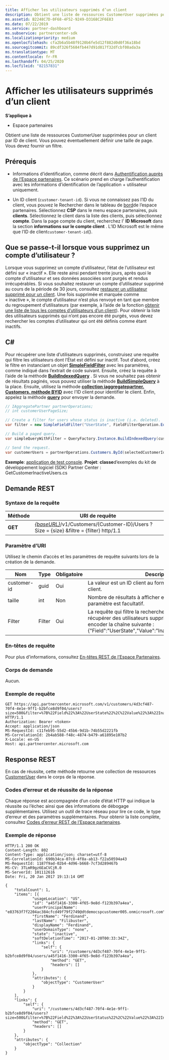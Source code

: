 ```yaml
---
title: Afficher les utilisateurs supprimés d’un client
description: Obtient une liste de ressources CustomerUser supprimées pour un client par ID de client. Vous pouvez éventuellement définir une taille de page. Vous devez fournir un filtre.
ms.assetid: B2248C7D-0F68-4F52-9249-D3168C2F6E83
ms.date: 07/22/2019
ms.service: partner-dashboard
ms.subservice: partnercenter-sdk
ms.localizationpriority: medium
ms.openlocfilehash: cfa2b6a5b48f9120b6fe5d12f882d0d0f36a18bd
ms.sourcegitcommit: 89cdf326f5684fb447d91d817f32dfcbf08ada3a
ms.translationtype: MT
ms.contentlocale: fr-FR
ms.lasthandoff: 04/25/2020
ms.locfileid: "82157831"
---
```

# <a name="view-deleted-users-for-a-customer"></a>Afficher les utilisateurs supprimés d’un client

**S’applique à**

- Espace partenaires

Obtient une liste de ressources CustomerUser supprimées pour un client par ID de client. Vous pouvez éventuellement définir une taille de page. Vous devez fournir un filtre.

## <a name="prerequisites"></a>Prérequis

- Informations d’identification, comme décrit dans [Authentification auprès de l’Espace partenaires](partner-center-authentication.md). Ce scénario prend en charge l’authentification avec les informations d’identification de l’application + utilisateur uniquement.

- Un ID client (`customer-tenant-id`). Si vous ne connaissez pas l’ID du client, vous pouvez le Rechercher dans le tableau de [bord](https://partner.microsoft.com/dashboard)de l’espace partenaires. Sélectionnez **CSP** dans le menu espace partenaires, puis **clients**. Sélectionnez le client dans la liste des clients, puis sélectionnez **compte**. Dans la page compte du client, recherchez l' **ID Microsoft** dans la section **informations sur le compte client** . L’ID Microsoft est le même que l’ID de client`customer-tenant-id`().

## <a name="what-happens-when-you-delete-a-user-account"></a>Que se passe-t-il lorsque vous supprimez un compte d’utilisateur ?

Lorsque vous supprimez un compte d’utilisateur, l’état de l’utilisateur est défini sur « inactif ». Elle reste ainsi pendant trente jours, après quoi le compte d’utilisateur et ses données associées sont purgés et rendus irrécupérables. Si vous souhaitez restaurer un compte d’utilisateur supprimé au cours de la période de 30 jours, consultez [restaurer un utilisateur supprimé pour un client](restore-a-user-for-a-customer.md). Une fois supprimée et marquée comme « inactive », le compte d’utilisateur n’est plus renvoyé en tant que membre du regroupement d’utilisateurs (par exemple, à l’aide de la fonction [obtenir une liste de tous les comptes d’utilisateurs d’un client](get-a-list-of-all-user-accounts-for-a-customer.md)). Pour obtenir la liste des utilisateurs supprimés qui n’ont pas encore été purgés, vous devez rechercher les comptes d’utilisateur qui ont été définis comme étant inactifs.

## <a name="c"></a>C\#

Pour récupérer une liste d’utilisateurs supprimés, construisez une requête qui filtre les utilisateurs dont l’État est défini sur inactif. Tout d’abord, créez le filtre en instanciant un objet [**SimpleFieldFilter**](https://docs.microsoft.com/dotnet/api/microsoft.store.partnercenter.models.query.simplefieldfilter) avec les paramètres, comme indiqué dans l’extrait de code suivant. Ensuite, créez la requête à l’aide de la méthode [**BuildIndexedQuery**](https://docs.microsoft.com/dotnet/api/microsoft.store.partnercenter.models.query.queryfactory.buildindexedquery) . Si vous ne souhaitez pas obtenir de résultats paginés, vous pouvez utiliser la méthode [**BuildSimpleQuery**](https://docs.microsoft.com/dotnet/api/microsoft.store.partnercenter.models.query.queryfactory.buildsimplequery) à la place. Ensuite, utilisez la méthode [**collection iaggregatepartner. Customers. méthode BYID**](https://docs.microsoft.com/dotnet/api/microsoft.store.partnercenter.customers.icustomercollection.byid) avec l’ID client pour identifier le client. Enfin, appelez la méthode [**query**](https://docs.microsoft.com/dotnet/api/microsoft.store.partnercenter.customerusers.icustomerusercollection.query) pour envoyer la demande.

``` csharp
// IAggregatePartner partnerOperations;
// int customerUserPageSize;

// Create a filter for users whose status is inactive (i.e. deleted).
var filter = new SimpleFieldFilter("UserState", FieldFilterOperation.Equals, "Inactive");

// Build a paged query.
var simpleQueryWithFilter = QueryFactory.Instance.BuildIndexedQuery(customerUserPageSize, 0, filter);

// Send the request.
var customerUsers = partnerOperations.Customers.ById(selectedCustomerId).Users.Query(simpleQueryWithFilter);
```

**Exemple**: [application de test console](console-test-app.md). **Projet**: **classe**d’exemples du kit de développement logiciel (SDK) Partner Center : GetCustomerInactiveUsers.cs

## <a name="rest-request"></a>Demande REST

### <a name="request-syntax"></a>Syntaxe de la requête

| Méthode  | URI de requête                                                                                                       |
|---------|-------------------------------------------------------------------------------------------------------------------|
| **GET** | [*{baseURL}*](partner-center-rest-urls.md)/v1/Customers/{Customer-ID}/Users ? Size = {size} &filtre = {filter} http/1.1 |

### <a name="uri-parameter"></a>Paramètre d’URI

Utilisez le chemin d’accès et les paramètres de requête suivants lors de la création de la demande.

| Nom        | Type   | Obligatoire | Description                                                                                                                                                                        |
|-------------|--------|----------|------------------------------------------------------------------------------------------------------------------------------------------------------------------------------------|
| customer-id | guid   | Oui      | La valeur est un ID client au format GUID qui identifie le client.                                                                                                            |
| taille        | int    | Non       | Nombre de résultats à afficher en même temps. Ce paramètre est facultatif.                                                                                                     |
| Filter      | Filter | Oui      | La requête qui filtre la recherche de l’utilisateur. Pour récupérer des utilisateurs supprimés, vous devez inclure et encoder la chaîne suivante : {"Field":"UserState","Value":"Inactive","Operator":"equals"}. |

### <a name="request-headers"></a>En-têtes de requête

Pour plus d’informations, consultez [En-têtes REST de l’Espace Partenaires](headers.md).

### <a name="request-body"></a>Corps de demande

Aucun.

### <a name="request-example"></a>Exemple de requête

```http
GET https://api.partnercenter.microsoft.com/v1/customers/4d3cf487-70f4-4e1e-9ff1-b2bfce8d9f04/users?size=500&filter=%7B%22Field%22%3A%22UserState%22%2C%22Value%22%3A%22Inactive%22%2C%22Operator%22%3A%22equals%22%7D HTTP/1.1
Authorization: Bearer <token>
Accept: application/json
MS-RequestId: c11feb95-55d2-45b6-9d1b-74b55d2221fb
MS-CorrelationId: 2b4ab588-f48c-4874-b479-a61895e107b2
X-Locale: en-US
Host: api.partnercenter.microsoft.com
```

## <a name="rest-response"></a>Response REST

En cas de réussite, cette méthode retourne une collection de ressources [CustomerUser](user-resources.md#customeruser) dans le corps de la réponse.

### <a name="response-success-and-error-codes"></a>Codes d’erreur et de réussite de la réponse

Chaque réponse est accompagnée d’un code d’état HTTP qui indique la réussite ou l’échec ainsi que des informations de débogage supplémentaires. Utilisez un outil de trace réseau pour lire ce code, le type d’erreur et des paramètres supplémentaires. Pour obtenir la liste complète, consultez [Codes d’erreur REST de l’Espace partenaires](error-codes.md).

### <a name="response-example"></a>Exemple de réponse

```http
HTTP/1.1 200 OK
Content-Length: 802
Content-Type: application/json; charset=utf-8
MS-CorrelationId: 690b34ca-07c8-4f8a-ab13-f22a50594a43
MS-RequestId: 1187f9ad-02b4-4d96-b668-7cf3d289467b
MS-CV: 3TLmR9gz6EaCVCjR.0
MS-ServerId: 101112616
Date: Fri, 20 Jan 2017 19:13:14 GMT

{
    "totalCount": 1,
    "items": [{
            "usageLocation": "US",
            "id": "a45f1416-3300-4f65-9e8d-f123b397a4ea",
            "userPrincipalName": "e83763f7f2204ac384cfcd49f79f2749@dtdemocspcustomer005.onmicrosoft.com",
            "firstName": "Ferdinand",
            "lastName": "Filibuster",
            "displayName": "Ferdinand",
            "userDomainType": "none",
            "state": "inactive",
            "softDeletionTime": "2017-01-20T00:33:34Z",
            "links": {
                "self": {
                    "uri": "/customers/4d3cf487-70f4-4e1e-9ff1-b2bfce8d9f04/users/a45f1416-3300-4f65-9e8d-f123b397a4ea",
                    "method": "GET",
                    "headers": []
                }
            },
            "attributes": {
                "objectType": "CustomerUser"
            }
        }
    ],
    "links": {
        "self": {
            "uri": "/customers/4d3cf487-70f4-4e1e-9ff1-b2bfce8d9f04/users?size=500&filter=%7B%22Field%22%3A%22UserStatus%22%2C%22Value%22%3A%22Inactive%22%2C%22Operator%22%3A%22equals%22%7D",
            "method": "GET",
            "headers": []
        }
    },
    "attributes": {
        "objectType": "Collection"
    }
}
```
